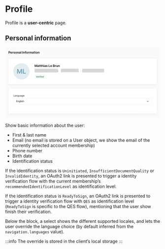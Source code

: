 # Profile

Profile is a **user-centric** page.

## Personal information

![](./images/profile/personal-info.png)

Show basic information about the user:

- First & last name
- Email (no email is stored on a User object, we show the email of the currently selected account membership)
- Phone number
- Birth date
- Identification status

If the identification status is `Uninitiated`, `InsufficientDocumentQuality` or `InvalidIdentity`, an OAuth2 link is presented to trigger a identity verification flow with the current membership’s `recommendedIdentificationLevel` as identification level.

If the identification status is `ReadyToSign`, an OAuth2 link is presented to trigger a identity verification flow with `QES` as identification level (`ReadyToSign` is specific to the QES flow), mentioning that the user show finish their verification.

Below the block, a select shows the different supported locales, and lets the user override the language choice (by default inferred from the `navigation.languages` value).

:::info
The override is stored in the client’s local storage
:::
